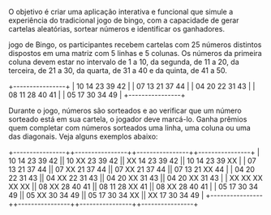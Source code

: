 O objetivo é criar uma aplicação interativa e funcional que simule a experiência do tradicional jogo de
bingo, com a capacidade de gerar cartelas aleatórias, sortear números e identificar os ganhadores.

jogo de Bingo, os participantes recebem cartelas com 25 números distintos dispostos em uma
matriz com 5 linhas e 5 colunas. Os números da primeira coluna devem estar no intervalo de 1 a 10,
da segunda, de 11 a 20, da terceira, de 21 a 30, da quarta, de 31 a 40 e da quinta, de 41 a 50.


+----------------+
| 10 14 23 39 42 |
| 07 13 21 37 44 |
| 04 20 22 31 43 |
| 08 11 28 40 41 |
| 05 17 30 34 49 |
+----------------+


Durante o jogo, números são sorteados e ao verificar que um número sorteado está em sua cartela, o
jogador deve marcá-lo. Ganha prêmios quem completar com números sorteados uma linha, uma
coluna ou uma das diagonais. Veja alguns exemplos abaixo:

+----------------++----------------++----------------++----------------+
| 10 14 23 39 42 || 10 XX 23 39 42 || XX 14 23 39 42 || 10 14 23 39 XX |
| 07 13 21 37 44 || 07 XX 21 37 44 || 07 XX 21 37 44 || 07 13 21 XX 44 |
| 04 20 22 31 43 || 04 XX 22 31 43 || 04 20 XX 31 43 || 04 20 XX 31 43 |
| XX XX XX XX XX || 08 XX 28 40 41 || 08 11 28 XX 41 || 08 XX 28 40 41 |
| 05 17 30 34 49 || 05 XX 30 34 49 || 05 17 30 34 XX || XX 17 30 34 49 |
+----------------++----------------++----------------++----------------+
